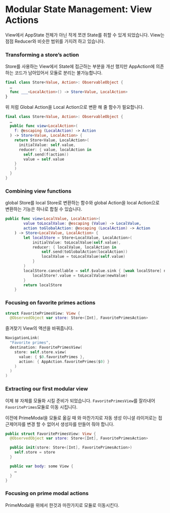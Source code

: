 # Modular State Management: View Actions

 View에서 AppState 전체가 아닌 작게 쪼갠 State를 취할 수 있게 되었습니다. View는 점점 Reducer와 비슷한 범위를 가지려 하고 있습니다.



### Transforming a store’s action

 Store를 사용하는 View에서 State에 접근하는 부분을 개선 했지만 AppAction에 의존하는 코드가 남아있어서 모듈로 분리는 불가능합니다.

```swift
final class Store<Value, Action>: ObservableObject {
  …
  func ___<LocalAction>() -> Store<Value, LocalAction>
}
```

 위 처럼 Global Action을 Local Action으로 변환 해 줄 함수가 필요합니다.



```swift
final class Store<Value, Action>: ObservableObject {
  …
  public func view<LocalAction>(
    f: @escaping (LocalAction) -> Action
  ) -> Store<Value, LocalAction> {
    return Store<Value, LocalAction>(
      initialValue: self.value,
      reducer: { value, localAction in
        self.send(f(action))
        value = self.value
    }
    )
  }
}
```



### Combining view functions

 global Store를 local Store로 변환하는 함수와 global Action을 local Action으로 변환하는 기능은 하나로 합칠 수 있습니다.

```swift
public func view<LocalValue, LocalAction>(
        value toLocalValue: @escaping (Value) -> LocalValue,
        action toGlobalAction: @escaping (LocalAction) -> Action
    ) -> Store<LocalValue, LocalAction> {
        let localStore = Store<LocalValue, LocalAction>(
            initialValue: toLocalValue(self.value),
            reducer: { localValue, localAction in
                self.send(toGlobalAction(localAction))
                localValue = toLocalValue(self.value)
            }
        )
        localStore.cancellable = self.$value.sink { [weak localStore] newValue in
            localStore?.value = toLocalValue(newValue)
        }
        return localStore
    }
```



### Focusing on favorite primes actions

```swift
struct FavoritePrimesView: View {
  @ObservedObject var store: Store<[Int], FavoritePrimesAction>
```

 즐겨찾기 View의 액션을 바꿔줍니다. 

```swift
NavigationLink(
  "Favorite primes",
  destination: FavoritePrimesView(
    store: self.store.view(
      value: { $0.favoritePrimes },
      action: { AppAction.favoritePrimes($0) }
    )
  )
)
```



### Extracting our first modular view

  이제 뷰 자체를 모듈화 시킬 준비가 되었습니다. `FavoritePrimesView`를 잘라내어 `FavoritePrimes`모듈로 이동 시킵니다.

 이전에 PrimeModal을 모듈로 옮길 때 와 마찬가지로 자동 생성 이니셜 라이저로는 접근제어자를 변경 할 수 없어서 생성자를 만들어 줘야 합니다.

```swift
public struct FavoritePrimesView: View {
  @ObservedObject var store: Store<[Int], FavoritePrimesAction>

  public init(store: Store<[Int], FavoritePrimesAction>)
    self.store = store
  }

  public var body: some View {
    …
  }
}
```



### Focusing on prime modal actions

 PrimeModal을 위에서 한것과 마찬가지로 모듈로 이동시킨다.
